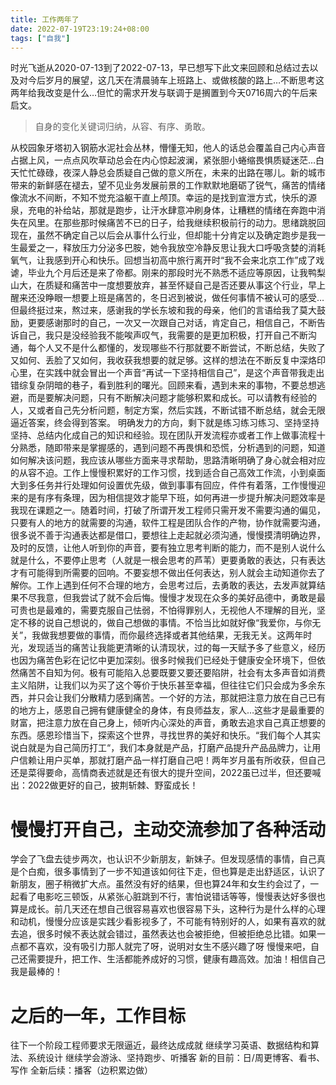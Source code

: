 ```yaml
---
title: 工作两年了
date: 2022-07-19T23:19:24+08:00
tags: ["自我"]
---
```


时光飞逝从2020-07-13到了2022-07-13，早已想写下此文来回顾和总结过去以及对今后岁月的展望，这几天在清晨骑车上班路上、或做核酸的路上…不断思考这两年给我改变是什么…但忙的需求开发与联调于是搁置到今天0716周六的午后来启文。

> 自身的变化关键词归纳，从容、有序、勇敢。

从校园象牙塔初入钢筋水泥社会丛林，懵懂无知，他人的话总会覆盖自己内心声音占据上风，一点点风吹草动总会在内心惊起波澜，紧张胆小蜷缩畏惧质疑迷茫…白天忙忙碌碌，夜深人静总会质疑自己做的意义所在，未来的出路在哪儿。新的城市带来的新鲜感在褪去，望不见业务发展前景的工作默默地磨砺了锐气，痛苦的情绪像流水不间断，不知不觉充溢躯干直上颅顶。幸运的是找到宣泄方式，快乐的源泉，充电的补给站，那就是跑步，让汗水肆意冲刷身体，让糟糕的情绪在奔跑中消失在风里。在那些那时候痛苦不已的日子，给我继续积极前行的动力。思绪跳脱回现在，虽然不确定自己以后会从事什么行业，但却能十分肯定以及确定跑步是我一生最爱之一，释放压力分泌多巴胺，她令我放空冷静反思让我大口呼吸贪婪的消耗氧气，让我感到开心和快乐。回想当初高中旅行离开时“我不会来北京工作”成了戏谑，毕业九个月后还是来了帝都。刚来的那段时光不熟悉不适应等原因，让我鸭梨山大，在质疑和痛苦中一度想要放弃，甚至怀疑自己是否还要从事这个行业，早上醒来还没睁眼一想要上班是痛苦的，冬日迟到被说，做任何事情不被认可的感受…但最终挺过来，熬过来，感谢我的学长东坡和我的母亲，他们的言语给我了莫大鼓励，更要感谢那时的自己，一次又一次跟自己对话，肯定自己，相信自己，不断告诉自己，我只是没经验我不能唉声叹气，我需要的是更加积极，打开自己不断沟通，每个人又不是什么都懂的，发现哪些不行那就要不断尝试，不断总结，失败了又如何、丢脸了又如何，我收获我想要的就足够。这样的想法在不断反复中深烙印心里，在实践中就会冒出一个声音“再试一下坚持相信自己”，是这个声音带我走出错综复杂阴暗的巷子，看到胜利的曙光。回顾来看，遇到未来的事物，不要总想逃避，而是要解决问题，只有不断解决问题才能够积累和成长。可以请教有经验的人，又或者自己先分析问题，制定方案，然后实践，不断试错不断总结，就会无限逼近答案，终会得到答案。 明确发力的方向，剩下就是练习练习练习、坚持坚持坚持、总结内化成自己的知识和经验。现在团队开发流程亦或者工作上做事流程十分熟悉，随即带来是掌握感的，遇到问题不再畏惧和恐慌，分析遇到的问题，知道如何解决该问题，我应该从哪些方面来寻求帮助，思路清晰明确了身心就会相对应的从容不迫。工作上慢慢积累好的工作习惯，找到适合自己高效工作流，小到桌面大到多任务并行处理如何设置优先级，做到事事有回应，件件有着落，工作慢慢迎来的是有序有条理，因为相信提效才能早下班，如何再进一步提升解决问题效率是我现在课题之一。随着时间，打破了所谓开发工程师只需开发不需要沟通的偏见，只要有人的地方的就需要的沟通，软件工程是团队合作的产物，协作就需要沟通，很多说不善于沟通表达都是借口，要想往上走起就必须沟通，慢慢摸清明确边界，及时的反馈，让他人听到你的声音，要有独立思考判断的能力，而不是别人说什么就是什么，不要停止思考（人就是一根会思考的芦苇）更要勇敢的表达，只有表达才有可能得到所需要的回响。不要妄想不做出任何表达，别人就会主动知道你去了解你。工作上遇到任何不合理的地方，会思考过后，去勇敢的表达，去发声就算结果不尽我意，但我尝试了就不会后悔。慢慢才发现在众多的美好品德中，勇敢是最可贵也是最难的，需要克服自己怯弱，不怕得罪别人，无视他人不理解的目光，坚定不移的说自己想说的，做自己想做的事情。不恰当比如就好像“我爱你，与你无关”，我做我想要做的事情，而你最终选择或者其他结果，无我无关。这两年时光，发现适当的痛苦让我能更清晰的认清现状，过的每一天赋予多了些意义，经历也因为痛苦色彩在记忆中更加深刻。很多时候我们已经处于健康安全环境下，但依然痛苦不自知为何。极有可能陷入总要既要又要还要陷阱，社会有太多声音如消费主义陷阱，让我们以为买了这个等价于快乐甚至幸福，但往往它们只会成为多余东西，并只会让我们分散精力感到痛苦。一个好的方法，那就把注意力放在自己已有的地方上，感恩自己拥有健康健全的身体，有良师益友，家人…这些才是最重要的财富，把注意力放在自己身上，倾听内心深处的声音，勇敢去追求自己真正想要的东西。感恩珍惜当下，探索这个世界，寻找世界的美好和快乐。“我们每个人其实说白就是为自己简历打工“，我们本身就是产品，打磨产品提升产品品牌力，让用户信赖让用户买单，那就打磨产品一样打磨自己吧！两年岁月虽有所收获，但自己还是菜得要命，高情商表述就是还有很大的提升空间，2022虽已过半，但还要喊出：2022做更好的自己，披荆斩棘、野蛮成长！

# 慢慢打开自己，主动交流参加了各种活动
学会了飞盘去徒步两次，也认识不少新朋友，新妹子。但发现感情的事情，自己真是个白痴，很多事情到了一步不知道该如何往下走，但也算是走出舒适区，认识了新朋友，圈子稍微扩大点。虽然没有好的结果，但也算24年和女生约会过了，一起看了电影吃三顿饭，从紧张心脏跳到不行，害怕说错话等等，慢慢表达好多很也算是成长。前几天还在想自己很容易喜欢也很容易下头，这种行为是什么样的心理和动机，慢慢分应该是实践少看影视多了，不可能有特别好的人，如果有喜欢的就去追，很多时候不表达就会错过，虽然表达也会被拒绝，但被拒绝总比错。如果一点都不喜欢，没有吸引力那人就完了呀，说明对女生不感兴趣了呀
慢慢来吧，自己还需要提升，把工作、生活都能养成好的习惯，健康有趣高效。加油！相信自己 我是最棒的！

# 之后的一年，工作目标
往下一个阶段工程师要求无限逼近，最终达成成就
继续学习英语、数据结构和算法、系统设计
继续学会游泳、坚持跑步、听播客
新的目前：日/周更博客、看书、写作
全新后续：播客（边积累边做）
